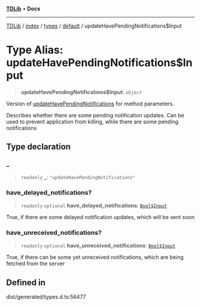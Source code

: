 [**TDLib**](../../../../../../README.md) • **Docs**

***

[TDLib](../../../../../../modules.md) / [index](../../../../../README.md) / [types](../../../README.md) / [default](../README.md) / updateHavePendingNotifications$Input

# Type Alias: updateHavePendingNotifications$Input

> **updateHavePendingNotifications$Input**: `object`

Version of [updateHavePendingNotifications](updateHavePendingNotifications.md) for method parameters.

Describes whether there are some pending notification updates. Can be used to prevent application from killing, while there are some pending notifications

## Type declaration

### \_

> `readonly` **\_**: `"updateHavePendingNotifications"`

### have\_delayed\_notifications?

> `readonly` `optional` **have\_delayed\_notifications**: [`Bool$Input`](Bool$Input.md)

True, if there are some delayed notification updates, which will be sent soon

### have\_unreceived\_notifications?

> `readonly` `optional` **have\_unreceived\_notifications**: [`Bool$Input`](Bool$Input.md)

True, if there can be some yet unreceived notifications, which are being fetched from the server

## Defined in

dist/generated/types.d.ts:56477
